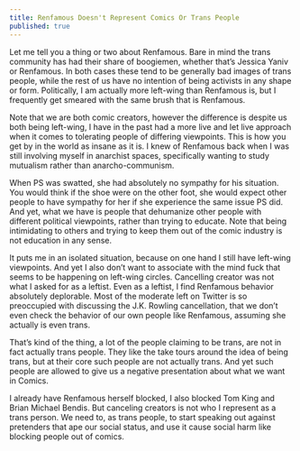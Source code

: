 ```yaml
---
title: Renfamous Doesn't Represent Comics Or Trans People
published: true
---
```

Let me tell you a thing or two about Renfamous. Bare in mind the trans community has had their share of boogiemen, whether that’s Jessica Yaniv or Renfamous. In both cases these tend to be generally bad images of trans people, while the rest of us have no intention of being activists in any shape or form. Politically, I am actually more left-wing than Renfamous is, but I frequently get smeared with the same brush that is Renfamous.

Note that we are both comic creators, however the difference is despite us both being left-wing, I have in the past had a more live and let live approach when it comes to tolerating people of differing viewpoints. This is how you get by in the world as insane as it is. I knew of Renfamous back when I was still involving myself in anarchist spaces, specifically wanting to study mutualism rather than anarcho-communism.

When PS was swatted, she had absolutely no sympathy for his situation. You would think if the shoe were on the other foot, she would expect other people to have sympathy for her if she experience the same issue PS did. And yet, what we have is people that dehumanize other people with different political viewpoints, rather than trying to educate. Note that being intimidating to others and trying to keep them out of the comic industry is not education in any sense.

It puts me in an isolated situation, because on one hand I still have left-wing viewpoints. And yet I also don’t want to associate with the mind fuck that seems to be happening on left-wing circles. Cancelling creator was not what I asked for as a leftist. Even as a leftist, I find Renfamous behavior absolutely deplorable. Most of the moderate left on Twitter is so preoccupied with discussing the J.K. Rowling cancellation, that we don’t even check the behavior of our own people like Renfamous, assuming she actually is even trans.

That’s kind of the thing, a lot of the people claiming to be trans, are not in fact actually trans people. They like the take tours around the idea of being trans, but at their core such people are not actually trans. And yet such people are allowed to give us a negative presentation about what we want in Comics.

I already have Renfamous herself blocked, I also blocked Tom King and Brian Michael Bendis. But canceling creators is not who I represent as a trans person. We need to, as trans people, to start speaking out against pretenders that ape our social status, and use it cause social harm like blocking people out of comics.

